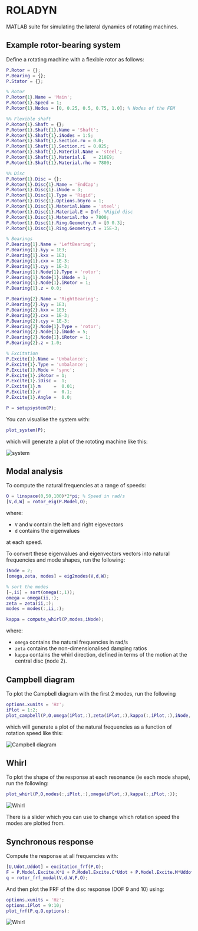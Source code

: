 # ROLADYN
MATLAB suite for simulating the lateral dynamics of rotating machines.

## Example rotor-bearing system

Define a rotating machine with a flexible rotor as follows:
``` MATLAB
P.Rotor = {};
P.Bearing = {};
P.Stator = {};

% Rotor
P.Rotor{1}.Name = 'Main';
P.Rotor{1}.Speed = 1;
P.Rotor{1}.Nodes = [0, 0.25, 0.5, 0.75, 1.0]; % Nodes of the FEM

%% Flexible shaft
P.Rotor{1}.Shaft = {};
P.Rotor{1}.Shaft{1}.Name = 'Shaft';
P.Rotor{1}.Shaft{1}.iNodes = 1:5;
P.Rotor{1}.Shaft{1}.Section.ro = 0.0;
P.Rotor{1}.Shaft{1}.Section.ri = 0.025;
P.Rotor{1}.Shaft{1}.Material.Name = 'steel'; 
P.Rotor{1}.Shaft{1}.Material.E   = 210E9;
P.Rotor{1}.Shaft{1}.Material.rho = 7800;

%% Disc
P.Rotor{1}.Disc = {};
P.Rotor{1}.Disc{1}.Name = 'EndCap';
P.Rotor{1}.Disc{1}.iNode = 3;
P.Rotor{1}.Disc{1}.Type = 'Rigid';
P.Rotor{1}.Disc{1}.Options.bGyro = 1;
P.Rotor{1}.Disc{1}.Material.Name = 'steel';
P.Rotor{1}.Disc{1}.Material.E = Inf; %Rigid disc
P.Rotor{1}.Disc{1}.Material.rho = 7800;
P.Rotor{1}.Disc{1}.Ring.Geometry.R = [0 0.3];
P.Rotor{1}.Disc{1}.Ring.Geometry.t = 15E-3;

% Bearings
P.Bearing{1}.Name = 'LeftBearing';
P.Bearing{1}.kyy = 1E3;
P.Bearing{1}.kxx = 1E3;
P.Bearing{1}.cxx = 1E-3;
P.Bearing{1}.cyy = 1E-3;
P.Bearing{1}.Node{1}.Type = 'rotor';
P.Bearing{1}.Node{1}.iNode = 1;
P.Bearing{1}.Node{1}.iRotor = 1;
P.Bearing{1}.z = 0.0;

P.Bearing{2}.Name = 'RightBearing';
P.Bearing{2}.kyy = 1E3;
P.Bearing{2}.kxx = 1E3;
P.Bearing{2}.cxx = 1E-3;
P.Bearing{2}.cyy = 1E-3;
P.Bearing{2}.Node{1}.Type = 'rotor';
P.Bearing{2}.Node{1}.iNode = 5;
P.Bearing{2}.Node{1}.iRotor = 1;
P.Bearing{2}.z = 1.0;

% Excitation 
P.Excite{1}.Name = 'Unbalance';
P.Excite{1}.Type = 'unbalance';
P.Excite{1}.Mode = 'sync';
P.Excite{1}.iRotor = 1;
P.Excite{1}.iDisc =  1;
P.Excite{1}.m     =  0.01;
P.Excite{1}.r     =  0.1;
P.Excite{1}.Angle =  0.0;

P = setupsystem(P);
```

You can visualise the system with:

``` MATLAB
plot_system(P);
```

which will generate a plot of the rototing machine like this:

![system](.images/system.png)

## Modal analysis
To compute the natural frequencies at a range of speeds:

``` MATLAB
O = linspace(0,50,100)*2*pi; % Speed in rad/s
[V,d,W] = rotor_eig(P.Model,O);
```

where:
- `V` and `W` contain the left and right eigevectors
- `d` contains the eigenvalues

at each speed. 

To convert these eigenvalues and eigenvectors vectors into natural frequencies and mode shapes, run the following:

``` MATLAB
iNode = 2;
[omega,zeta, modes] = eig2modes(V,d,W);

% sort the modes
[~,ii] = sort(omega(:,1));
omega = omega(ii,:);
zeta = zeta(ii,:);
modes = modes(:,ii,:);

kappa = compute_whirl(P,modes,iNode);
```

where:
- `omega` contains the natural frequencies in rad/s
- `zeta` contains the non-dimensionalised damping ratios
- `kappa` contains the whirl direction, defined in terms of the motion at the central disc (node 2).

## Campbell diagram
To plot the Campbell diagram with the first 2 modes, run the following
``` MATLAB
options.xunits = 'Hz';
iPlot = 1:2;
plot_campbell(P,O,omega(iPlot,:),zeta(iPlot,:),kappa(:,iPlot,:),iNode, options); 
```

which will generate a plot of the natural frequencies as a function of rotation speed like this:

![Campbell diagram](.images/campbell.png)


## Whirl
To plot the shape of the response at each resonance (ie each mode shape), run the following:
``` MATLAB
plot_whirl(P,O,modes(:,iPlot,:),omega(iPlot,:),kappa(:,iPlot,:));
```
![Whirl](.images/whirl.png)

There is a slider which you can use to change which rotation speed the modes are plotted from.


## Synchronous response
Compute the response at all frequencies with:

``` MATLAB
[U,Udot,Uddot] = excitation_frf(P,O);
F = P.Model.Excite.K*U + P.Model.Excite.C*Udot + P.Model.Excite.M*Uddot;
q = rotor_frf_modal(V,d,W,F,O);
```
And then plot the FRF of the disc response (DOF 9 and 10) using:

``` MATLAB
options.xunits = 'Hz';
options.iPlot = 9:10;
plot_frf(P,q,O,options);
```

![Whirl](.images/frf.png)
